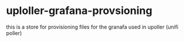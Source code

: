 # uploller-grafana-provsioning
this is a store for provisioning files for the granafa used in upoller (unifi poller) 
